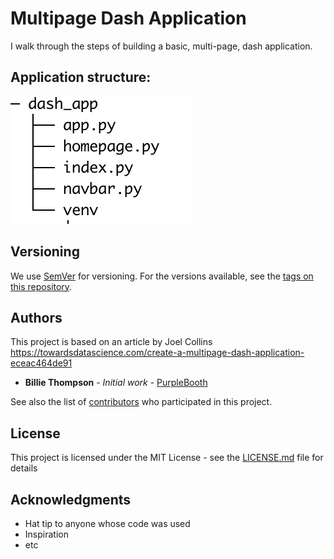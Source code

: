 # Multipage Dash Application

I walk through the steps of building a basic, multi-page, dash application.

## Application structure:

![alt text](https://github.com/Adrifrum/dash_multip_app/blob/master/image/structure.png)


## Versioning

We use [SemVer](http://semver.org/) for versioning. For the versions available, see the [tags on this repository](https://github.com/your/project/tags). 

## Authors

This project is based on an article by Joel Collins
https://towardsdatascience.com/create-a-multipage-dash-application-eceac464de91

* **Billie Thompson** - *Initial work* - [PurpleBooth](https://github.com/PurpleBooth)

See also the list of [contributors](https://github.com/your/project/contributors) who participated in this project.

## License

This project is licensed under the MIT License - see the [LICENSE.md](LICENSE.md) file for details

## Acknowledgments

* Hat tip to anyone whose code was used
* Inspiration
* etc
